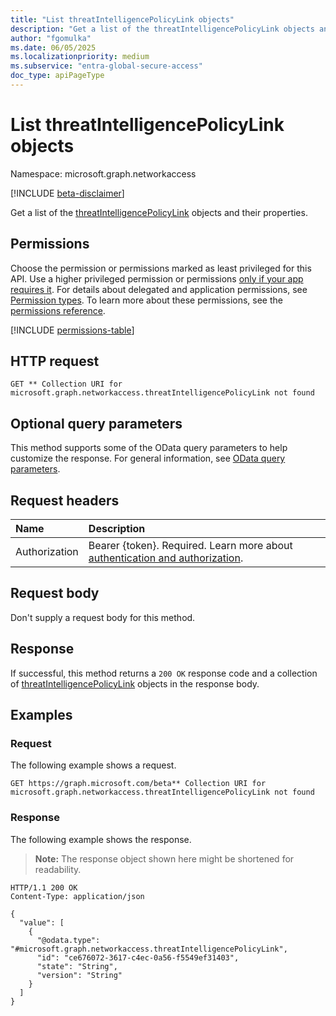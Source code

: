 ```yaml
---
title: "List threatIntelligencePolicyLink objects"
description: "Get a list of the threatIntelligencePolicyLink objects and their properties."
author: "fgomulka"
ms.date: 06/05/2025
ms.localizationpriority: medium
ms.subservice: "entra-global-secure-access"
doc_type: apiPageType
---
```


# List threatIntelligencePolicyLink objects

Namespace: microsoft.graph.networkaccess

[!INCLUDE [beta-disclaimer](../../includes/beta-disclaimer.md)]

Get a list of the [threatIntelligencePolicyLink](../resources/networkaccess-threatintelligencepolicylink.md) objects and their properties.

## Permissions

Choose the permission or permissions marked as least privileged for this API. Use a higher privileged permission or permissions [only if your app requires it](/graph/permissions-overview#best-practices-for-using-microsoft-graph-permissions). For details about delegated and application permissions, see [Permission types](/graph/permissions-overview#permission-types). To learn more about these permissions, see the [permissions reference](/graph/permissions-reference).

<!-- {
  "blockType": "permissions",
  "name": "networkaccess-threatintelligencepolicylink-list-permissions"
}
-->
[!INCLUDE [permissions-table](../includes/permissions/networkaccess-threatintelligencepolicylink-list-permissions.md)]

## HTTP request

<!-- {
  "blockType": "ignored"
}
-->
``` http
GET ** Collection URI for microsoft.graph.networkaccess.threatIntelligencePolicyLink not found
```

## Optional query parameters

This method supports some of the OData query parameters to help customize the response. For general information, see [OData query parameters](/graph/query-parameters).

## Request headers

|Name|Description|
|:---|:---|
|Authorization|Bearer {token}. Required. Learn more about [authentication and authorization](/graph/auth/auth-concepts).|

## Request body

Don't supply a request body for this method.

## Response

If successful, this method returns a `200 OK` response code and a collection of [threatIntelligencePolicyLink](../resources/networkaccess-threatintelligencepolicylink.md) objects in the response body.

## Examples

### Request

The following example shows a request.
<!-- {
  "blockType": "request",
  "name": "list_threatintelligencepolicylink"
}
-->
``` http
GET https://graph.microsoft.com/beta** Collection URI for microsoft.graph.networkaccess.threatIntelligencePolicyLink not found
```


### Response

The following example shows the response.
>**Note:** The response object shown here might be shortened for readability.
<!-- {
  "blockType": "response",
  "truncated": true,
  "@odata.type": "microsoft.graph.networkaccess.threatIntelligencePolicyLink"
}
-->
``` http
HTTP/1.1 200 OK
Content-Type: application/json

{
  "value": [
    {
      "@odata.type": "#microsoft.graph.networkaccess.threatIntelligencePolicyLink",
      "id": "ce676072-3617-c4ec-0a56-f5549ef31403",
      "state": "String",
      "version": "String"
    }
  ]
}
```


